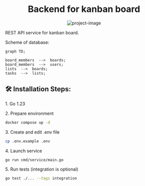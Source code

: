<h1 align="center" id="title">Backend for kanban board</h1>

<p align="center"><img src="https://socialify.git.ci/ksusonic/kaban/image?language=1&amp;owner=1&amp;name=1&amp;stargazers=1&amp;theme=Light" alt="project-image"></p>

<p id="description">REST API service for kanban board.</p>

Scheme of database:

```mermaid
graph TD;

board_members  -->  boards;
board_members  -->  users;
lists  -->  boards;
tasks  -->  lists;
```

<h2>🛠️ Installation Steps:</h2>

<p>1. Go 1.23</p>

<p>2. Prepare environment</p>

```bash
docker compose up -d
```

<p>3. Create and edit .env file</p>

```bash
cp .env.example .env
```

<p>4. Launch service</p>

```bash
go run cmd/service/main.go
```

<p>5. Run tests (integration is optional)</p>

```bash
go test ./... --tags integration
```
